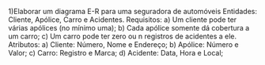 1)Elaborar um diagrama E-R para uma seguradora de automóveis
Entidades: Cliente, Apólice, Carro e Acidentes.
Requisitos:
a) Um cliente pode ter várias apólices (no mínimo uma);
b) Cada apólice somente dá cobertura a um carro;
c) Um carro pode ter zero ou n registros de acidentes a ele.
Atributos:
a) Cliente: Número, Nome e Endereço;
b) Apólice: Número e Valor;
c) Carro: Registro e Marca;
d) Acidente: Data, Hora e Local;

